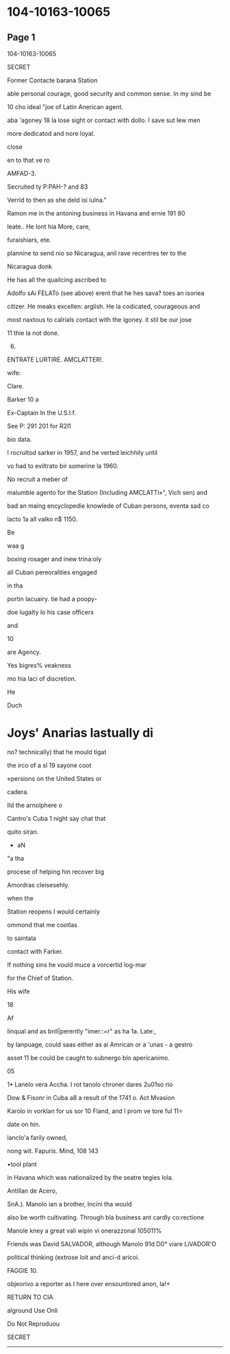 # 104-10163-10065

## Page 1

104-10163-10065

SECRET

Former Contacte barana Station

able personal courage, good security and common sense. In my sind be

10 cho ideal "joe of Latin Anerican agent.

aba 'agoney 18 la lose sight or contact with dollo. I save sut lew men

more dedicatod and nore loyal.

close

en to that ve ro

AMFAD-3.

Secruited ty P:PAH-? and 83

Verrid to then as she deld isi iulna."

Ramon me in the antoning business in Havana and ernie 191 80

leate.. He lont hia More, care,

furaishiars, ete.

plannine to send nio so Nicaragua, anil rave recentres ter to the

Nicaragua donk

He has all the quailcing ascribed to

Adolfo sAi FELATo (see above) erent that he hes sava? toes an isoriea

citizer. He meaks excellen: arglish. He la codicated, courageous and

most naxtous to calrials contact with the igoney. it stil be our jose

11 thie la not done.

6.

ENTRATE LURTIRE. AMCLATTER!.

wife:

Clare.

Barker 10 a

Ex-Captain In the U.S.l.f.

See P: 291 201 for R2l1

bio data.

I rocrultod sarker in 1957, and he verted leichhily until

vo had to eviltrato bir somerine la 1960.

No recruit a meber of

malumble agento for the Station (Including AMCLATTi»", Vich sen) and

bad an maing encyclopedie knowlede of Cuban persons, eventa sad co

lacto 1a all valko n$ 1150.

Be

waa g

boxing rosager and inew trina:oly

all Cuban pereoralities engaged

in tha

portin lacuairy. tie had a poopy-

doe lugalty lo his case officers

and

10

are Agency.

Yes bigres% veakness

mo hia laci of discretion.

He

Duch

# Joys' Anarias lastually di

no? technically) that he mould tigat

the irco of a sl 19 sayone coot

«persions on the United States or

cadera.

Ild the arnolphere o

Cantro's Cuba 1 night say chat that

quito siran.

+ aN

"a tha

procese of helping hin recover big

Amordras cleisesehly.

when the

Station reopens I would certainly

ommond that me cootlas

to saintala

contact with Farker.

If nothing sins he vould muce a vorcertid log-mar

for the Chief of Station.

His wife

18

Af

Iinqual and as bnll|perently "imer::=r" as ha 1a. Late:,

by lanpuage, could saas either as ai Amrican or a 'unas - a gestro

asset 11 be could be caught to subnergo blo apericanimo.

05

1• Lanelo vera Accha. I rot tanolo chroner dares 2u01so rio

Dow & Fisonr in Cuba a8 a result of the 1741 o. Act Mvasion

Karolo in vorklan for us sor 10 Fland, and I prom ve tore ful 11=

date on hin.

lanclo'a farily owned,

nong wit. Fapuris. Mind, 108 143

•tool plant

in Havana which was nationalized by the seatre tegies lola.

Antillan de Acero,

SnA.). Manolo ian a brother, Incini tha would

also be worth cultivating. Through bla business ant cardly co:rectione

Manole kney a great vali wipin vi onerazzonal 105011%

Friends was David SALVADOR, although Manolo 91d D0° viare LiVADOR'O

political thinking (extrose loit and anci-d aricoi.

FAGGIE 10.

objeorivo a reporter as I here over ensountored anon, la!+

RETURN TO CIA

alground Use Onli

Do Not Reproduou

SECRET

---

